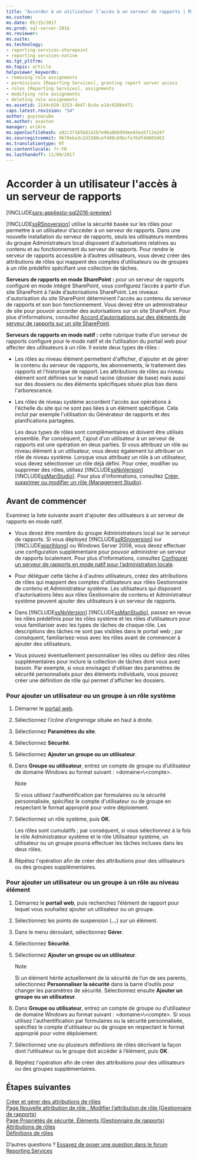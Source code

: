 ```yaml
---
title: "Accorder à un utilisateur l’accès à un serveur de rapports | Microsoft Docs"
ms.custom: 
ms.date: 05/15/2017
ms.prod: sql-server-2016
ms.reviewer: 
ms.suite: 
ms.technology:
- reporting-services-sharepoint
- reporting-services-native
ms.tgt_pltfrm: 
ms.topic: article
helpviewer_keywords:
- removing role assignments
- permissions [Reporting Services], granting report server access
- roles [Reporting Services], assignments
- modifying role assignments
- deleting role assignments
ms.assetid: 2144c020-3253-4b47-8cda-e14c928bb471
caps.latest.revision: "54"
author: guyinacube
ms.author: asaxton
manager: erikre
ms.openlocfilehash: a92c37165b8142b7e96a8bb99dee43ea5f12e247
ms.sourcegitcommit: 9678eba3c2d3100cef408c69bcfe76df49803d63
ms.translationtype: HT
ms.contentlocale: fr-FR
ms.lasthandoff: 11/09/2017
---
```

# <a name="grant-user-access-to-a-report-server"></a>Accorder à un utilisateur l'accès à un serveur de rapports

[!INCLUDE[ssrs-appliesto-sql2016-preview](../../includes/ssrs-appliesto-sql2016-preview.md)]

[!INCLUDE[ssRSnoversion](../../includes/ssrsnoversion-md.md)] utilise la sécurité basée sur les rôles pour permettre à un utilisateur d’accéder à un serveur de rapports. Dans une nouvelle installation du serveur de rapports, seuls les utilisateurs membres du groupe Administrateurs local disposent d'autorisations relatives au contenu et au fonctionnement du serveur de rapports. Pour rendre le serveur de rapports accessible à d’autres utilisateurs, vous devez créer des attributions de rôles qui mappent des comptes d’utilisateurs ou de groupes à un rôle prédéfini spécifiant une collection de tâches.

 **Serveurs de rapports en mode SharePoint :** pour un serveur de rapports configuré en mode intégré SharePoint, vous configurez l’accès à partir d’un site SharePoint à l’aide d’autorisations SharePoint. Les niveaux d'autorisation du site SharePoint déterminent l'accès au contenu du serveur de rapports et son bon fonctionnement. Vous devez être un administrateur de site pour pouvoir accorder des autorisations sur un site SharePoint. Pour plus d’informations, consultez [Accord d’autorisations sur des éléments de serveur de rapports sur un site SharePoint](../../reporting-services/security/granting-permissions-on-report-server-items-on-a-sharepoint-site.md).

 **Serveurs de rapports en mode natif :** cette rubrique traite d’un serveur de rapports configuré pour le mode natif et de l’utilisation du portail web pour affecter des utilisateurs à un rôle. Il existe deux types de rôles :

- Les rôles au niveau élément permettent d'afficher, d'ajouter et de gérer le contenu du serveur de rapports, les abonnements, le traitement des rapports et l'historique de rapport. Les attributions de rôles au niveau élément sont définies sur le nœud racine (dossier de base) mais aussi sur des dossiers ou des éléments spécifiques situés plus bas dans l'arborescence.

- Les rôles de niveau système accordent l'accès aux opérations à l'échelle du site qui ne sont pas liées à un élément spécifique. Cela inclut par exemple l'utilisation du Générateur de rapports et des planifications partagées.

    Les deux types de rôles sont complémentaires et doivent être utilisés ensemble. Par conséquent, l'ajout d'un utilisateur à un serveur de rapports est une opération en deux parties. Si vous attribuez un rôle au niveau élément à un utilisateur, vous devez également lui attribuer un rôle de niveau système. Lorsque vous attribuez un rôle à un utilisateur, vous devez sélectionner un rôle déjà défini. Pour créer, modifier ou supprimer des rôles, utilisez [!INCLUDE[ssNoVersion](../../includes/ssnoversion-md.md)] [!INCLUDE[ssManStudio](../../includes/ssmanstudio-md.md)]. Pour plus d’informations, consultez [Créer, supprimer ou modifier un rôle &#40;Management Studio&#41;](../../reporting-services/security/role-definitions-create-delete-or-modify.md).

## <a name="before-you-start"></a>Avant de commencer

Examinez la liste suivante avant d'ajouter des utilisateurs à un serveur de rapports en mode natif.

- Vous devez être membre du groupe Administrateurs local sur le serveur de rapports. Si vous déployez [!INCLUDE[ssRSnoversion](../../includes/ssrsnoversion-md.md)] sur [!INCLUDE[wiprlhlong](../../includes/wiprlhlong-md.md)] ou Windows Server 2008, vous devez effectuer une configuration supplémentaire pour pouvoir administrer un serveur de rapports localement. Pour plus d’informations, consultez [Configurer un serveur de rapports en mode natif pour l’administration locale](../../reporting-services/report-server/configure-a-native-mode-report-server-for-local-administration-ssrs.md).

- Pour déléguer cette tâche à d'autres utilisateurs, créez des attributions de rôles qui mappent des comptes d'utilisateurs aux rôles Gestionnaire de contenu et Administrateur système. Les utilisateurs qui disposent d'autorisations liées aux rôles Gestionnaire de contenu et Administrateur système peuvent ajouter des utilisateurs à un serveur de rapports.

- Dans [!INCLUDE[ssNoVersion](../../includes/ssnoversion-md.md)] [!INCLUDE[ssManStudio](../../includes/ssmanstudio-md.md)], passez en revue les rôles prédéfinis pour les rôles système et les rôles d’utilisateurs pour vous familiariser avec les types de tâches de chaque rôle. Les descriptions des tâches ne sont pas visibles dans le portail web ; par conséquent, familiarisez-vous avec les rôles avant de commencer à ajouter des utilisateurs.

- Vous pouvez éventuellement personnaliser les rôles ou définir des rôles supplémentaires pour inclure la collection de tâches dont vous avez besoin. Par exemple, si vous envisagez d'utiliser des paramètres de sécurité personnalisés pour des éléments individuels, vous pouvez créer une définition de rôle qui permet d'afficher les dossiers.

### <a name="to-add-a-user-or-group-to-a-system-role"></a>Pour ajouter un utilisateur ou un groupe à un rôle système

1. Démarrer le [portail web](../web-portal-ssrs-native-mode.md).

2. Sélectionnez l’*icône d’engrenage* située en haut à droite.

3. Sélectionnez **Paramètres du site**.

4. Sélectionnez **Sécurité**.

5. Sélectionnez **Ajouter un groupe ou un utilisateur**.

6. Dans **Groupe ou utilisateur**, entrez un compte de groupe ou d’utilisateur de domaine Windows au format suivant : \<domaine>\\<compte\>. 

    > [!NOTE]
    > Si vous utilisez l'authentification par formulaires ou la sécurité personnalisée, spécifiez le compte d'utilisateur ou de groupe en respectant le format approprié pour votre déploiement.

7. Sélectionnez un rôle système, puis **OK**.

    Les rôles sont cumulatifs ; par conséquent, si vous sélectionnez à la fois le rôle Administrateur système et le rôle Utilisateur système, un utilisateur ou un groupe pourra effectuer les tâches incluses dans les deux rôles.

8. Répétez l'opération afin de créer des attributions pour des utilisateurs ou des groupes supplémentaires.

### <a name="to-add-a-user-or-group-to-an-item-role"></a>Pour ajouter un utilisateur ou un groupe à un rôle au niveau élément

1. Démarrez le **portail web**, puis recherchez l’élément de rapport pour lequel vous souhaitez ajouter un utilisateur ou un groupe.

2. Sélectionnez les points de suspension (**...**) sur un élément.

3. Dans le menu déroulant, sélectionnez **Gérer**.

4. Sélectionnez **Sécurité**.

5. Sélectionnez **Ajouter un groupe ou un utilisateur**.

    > [!NOTE]
    > Si un élément hérite actuellement de la sécurité de l’un de ses parents, sélectionnez **Personnaliser la sécurité** dans la barre d’outils pour changer les paramètres de sécurité. Sélectionnez ensuite **Ajouter un groupe ou un utilisateur**.

6. Dans **Groupe ou utilisateur**, entrez un compte de groupe ou d’utilisateur de domaine Windows au format suivant : \<domaine>\\<compte\>. Si vous utilisez l'authentification par formulaires ou la sécurité personnalisée, spécifiez le compte d'utilisateur ou de groupe en respectant le format approprié pour votre déploiement.

7. Sélectionnez une ou plusieurs définitions de rôles décrivant la façon dont l’utilisateur ou le groupe doit accéder à l’élément, puis **OK**.

8. Répétez l'opération afin de créer des attributions pour des utilisateurs ou des groupes supplémentaires.

## <a name="next-steps"></a>Étapes suivantes

[Créer et gérer des attributions de rôles](../../reporting-services/security/create-and-manage-role-assignments.md)   
[Page Nouvelle attribution de rôle : Modifier l’attribution de rôle &#40;Gestionnaire de rapports&#41;](http://msdn.microsoft.com/library/3319ced0-4b86-42af-b18d-da41a625113c)   
[Page Propriétés de sécurité, Éléments &#40;Gestionnaire de rapports&#41;](http://msdn.microsoft.com/library/351b8503-354f-4b1b-a7ac-f1245d978da0)   
[Attributions de rôles](../../reporting-services/security/role-assignments.md)   
[Définitions de rôles](../../reporting-services/security/role-definitions.md)  

D’autres questions ? [Essayez de poser une question dans le forum Reporting Services](http://go.microsoft.com/fwlink/?LinkId=620231)